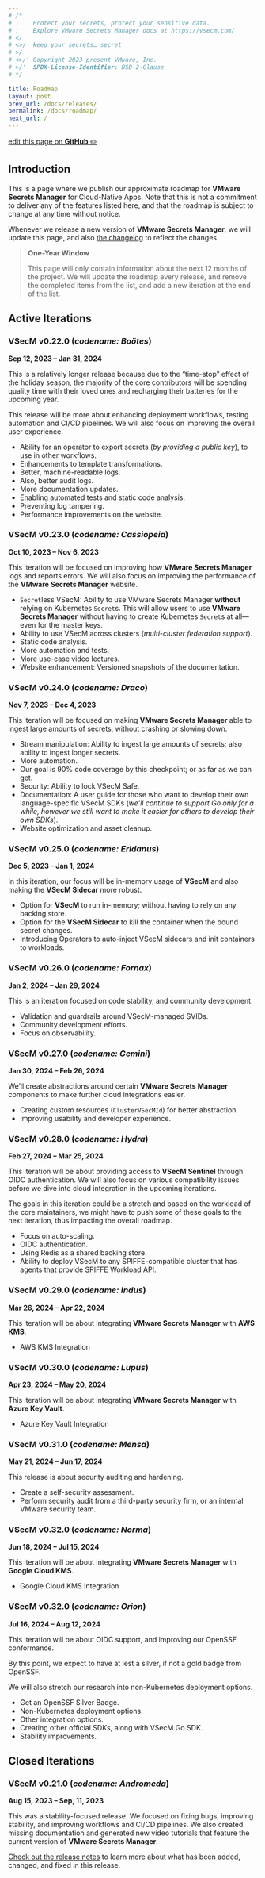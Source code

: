 ```yaml
---
# /*
# |    Protect your secrets, protect your sensitive data.
# :    Explore VMware Secrets Manager docs at https://vsecm.com/
# </
# <>/  keep your secrets… secret
# >/
# <>/' Copyright 2023–present VMware, Inc.
# >/'  SPDX-License-Identifier: BSD-2-Clause
# */

title: Roadmap
layout: post
prev_url: /docs/releases/
permalink: /docs/roadmap/
next_url: /
---
```


<p class="github-button"
><a href="https://github.com/vmware-tanzu/secrets-manager/blob/main/docs/_pages/0007-roadmap.md"
>edit this page on <strong>GitHub</strong> ✏️</a></p>

## Introduction

This is a page where we publish our approximate roadmap for **VMware Secrets
Manager** for Cloud-Native Apps. Note that this is not a commitment to deliver
any of the features listed here, and that the roadmap is subject to change at
any time without notice.

Whenever we release a new version of **VMware Secrets Manager**, we will update
this page, and also [the changelog](/docs/changelog/) to reflect the changes.

> **One-Year Window**
> 
> This page will only contain information about the next 12 months of the
> project. We will update the roadmap every release, and remove the completed
> items from the list, and add a new iteration at the end of the list.

## Active Iterations

### VSecM v0.22.0 (*codename: Boötes*) 

**Sep 12, 2023 – Jan 31, 2024**

This is a relatively longer release because due to the “time-stop” effect of the
holiday season, the majority of the core contributors will be spending quality
time with their loved ones and recharging their batteries for the upcoming year.

This release will be more about enhancing deployment workflows, testing automation
and CI/CD pipelines. We will also focus on improving the overall user experience.

* Ability for an operator to export secrets (*by providing a public key*), 
  to use in other workflows.
* Enhancements to template transformations.
* Better, machine-readable logs.
* Also, better audit logs.
* More documentation updates.
* Enabling automated tests and static code analysis.
* Preventing log tampering.
* Performance improvements on the website.

### VSecM v0.23.0 (*codename: Cassiopeia*) 

**Oct 10, 2023 – Nov 6, 2023**

This iteration will be focused on improving how **VMware Secrets Manager** 
logs and reports errors. We will also focus on improving the performance of the
**VMware Secrets Manager** website.

* `Secret`less VSecM: Ability to use VMware Secrets Manager **without** relying
  on Kubernetes `Secret`s. This will allow users to use **VMware Secrets Manager**
  without having to create Kubernetes `Secret`s at all—even for the master keys.
* Ability to use VSecM across clusters (*multi-cluster federation support*).
* Static code analysis.
* More automation and tests.
* More use-case video lectures.
* Website enhancement: Versioned snapshots of the documentation.

### VSecM v0.24.0 (*codename: Draco*) 

**Nov 7, 2023 – Dec 4, 2023**

This iteration will be focused on making **VMware Secrets Manager** able to 
ingest large amounts of secrets, without crashing or slowing down.

* Stream manipulation: Ability to ingest large amounts of secrets; also 
  ability to ingest longer secrets.
* More automation.
* Our goal is 90% code coverage by this checkpoint; or as far as we can get.
* Security: Ability to lock VSecM Safe.
* Documentation: A user guide for those who want to develop their own
  language-specific VSecM SDKs (*we’ll continue to support Go only for a while,
  however we still want to make it easier for others to develop their own SDKs*).
* Website optimization and asset cleanup.

### VSecM v0.25.0 (*codename: Eridanus*) 

**Dec 5, 2023 – Jan 1, 2024**

In this iteration, our focus will be in-memory usage of **VSecM** and also making
the **VSecM Sidecar** more robust.

* Option for **VSecM** to run in-memory; without having to rely on any backing store.
* Option for the **VSecM Sidecar** to kill the container when the bound secret changes.
* Introducing Operators to auto-inject VSecM sidecars and init containers to workloads.

### VSecM v0.26.0 (*codename: Fornax*) 

**Jan 2, 2024 – Jan 29, 2024**

This is an iteration focused on code stability, and community development.

* Validation and guardrails around VSecM-managed SVIDs.
* Community development efforts.
* Focus on observability.

### VSecM v0.27.0 (*codename: Gemini*) 

**Jan 30, 2024 – Feb 26, 2024**

We’ll create abstractions around certain **VMware Secrets Manager** components
to make further cloud integrations easier.

* Creating custom resources (`ClusterVSecMId`) for better abstraction.
* Improving usability and developer experience.

### VSecM v0.28.0 (*codename: Hydra*) 

**Feb 27, 2024 – Mar 25, 2024**

This iteration will be about providing access to **VSecM Sentinel** through
OIDC authentication. We will also focus on various compatibility issues before
we dive into cloud integration in the upcoming iterations.

The goals in this iteration could be a stretch and based on the workload of
the core maintainers, we might have to push some of these goals to the next
iteration, thus impacting the overall roadmap.

* Focus on auto-scaling.
* OIDC authentication.
* Using Redis as a shared backing store.
* Ability to deploy VSecM to any SPIFFE-compatible cluster that has agents
  that provide SPIFFE Workload API.

### VSecM v0.29.0 (*codename: Indus*) 

**Mar 26, 2024 – Apr 22, 2024**

This iteration will be about integrating **VMware Secrets Manager** with
**AWS KMS**.

* AWS KMS Integration

### VSecM v0.30.0 (*codename: Lupus*) 

**Apr 23, 2024 – May 20, 2024**

This iteration will be about integrating **VMware Secrets Manager** with
**Azure Key Vault**.

* Azure Key Vault Integration

### VSecM v0.31.0 (*codename: Mensa*) 

**May 21, 2024 – Jun 17, 2024**

This release is about security auditing and hardening.

* Create a self-security assessment.
* Perform security audit from a third-party security firm, or an internal
  VMware security team.

### VSecM v0.32.0 (*codename: Norma*) 

**Jun 18, 2024 – Jul 15, 2024**

This iteration will be about integrating **VMware Secrets Manager** with
**Google Cloud KMS**.

* Google Cloud KMS Integration

### VSecM v0.32.0 (*codename: Orion*)

**Jul 16, 2024 – Aug 12, 2024**

This iteration will be about OIDC support, and improving our OpenSSF conformance.

By this point, we expect to have at lest a silver, if not a gold badge from
OpenSSF.

We will also stretch our research into non-Kubernetes deployment options.

* Get an OpenSSF Silver Badge.
* Non-Kubernetes deployment options.
* Other integration options.
* Creating other official SDKs, along with VSecM Go SDK.
* Stability improvements.

## Closed Iterations

### VSecM v0.21.0 (*codename: Andromeda*)

**Aug 15, 2023 – Sep, 11, 2023**

This was a stability-focused release. We focused on fixing bugs, improving
stability, and improving workflows and CI/CD pipelines. We also created
missing documentation and generated new video tutorials that feature the current
version of **VMware Secrets Manager**.

[Check out the release notes](/docs/changelog/) to learn more about what has
been added, changed, and fixed in this release.